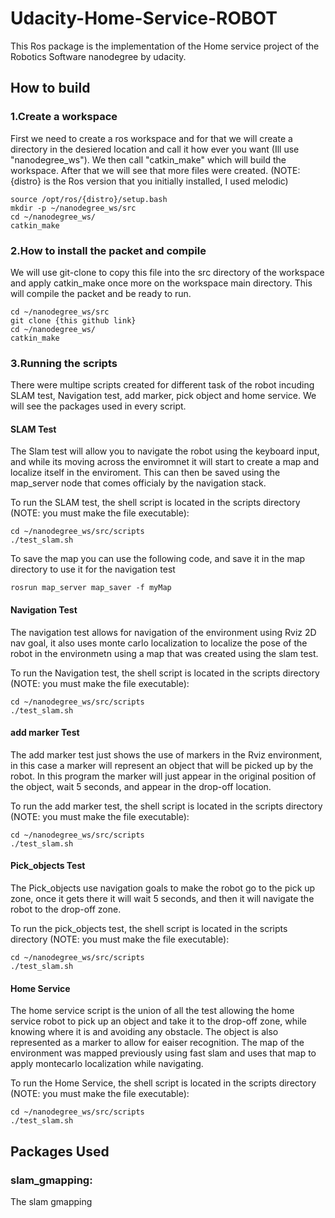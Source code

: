 # Udacity-Home-Service-ROBOT
This Ros package is the implementation of the Home service project of the Robotics Software nanodegree by udacity.
## How to build
### 1.Create a workspace
First we need to create a ros workspace and for that we will create a directory in the desiered location and call it how ever you want (Ill use "nanodegree_ws"). We then call "catkin_make" which will build the workspace. After that we will see that more files were created. (NOTE: {distro} is the Ros version that you initially installed, I used melodic)
```
source /opt/ros/{distro}/setup.bash
mkdir -p ~/nanodegree_ws/src
cd ~/nanodegree_ws/
catkin_make
```
### 2.How to install the packet and compile
We will use git-clone to copy this file into the src directory of the workspace and apply catkin_make once more on the workspace main directory. This will compile the packet and be ready to run. 
```
cd ~/nanodegree_ws/src
git clone {this github link}
cd ~/nanodegree_ws/
catkin_make
```
### 3.Running the scripts
There were multipe scripts created for different task of the robot incuding SLAM test, Navigation test, add marker, pick object and home service. We will see the packages used in every script.
#### SLAM Test
  The Slam test will allow you to navigate the robot using the keyboard input, and while its moving across the enviromnet it will start to create a map and localize itself in the enviroment. This can then be saved using the map_server node that comes officialy by the navigation stack.

To run the SLAM test, the shell script is located in the scripts directory (NOTE: you must make the file executable):
```
cd ~/nanodegree_ws/src/scripts
./test_slam.sh
```
To save the map you can use the following code, and save it in the map directory to use it for the navigation test
```
rosrun map_server map_saver -f myMap
```
#### Navigation Test
The navigation test allows for navigation of the environment using Rviz 2D nav goal, it also uses monte carlo localization to localize the pose of the robot in the environmetn using a map that was created using the slam test.

To run the Navigation test, the shell script is located in the scripts directory (NOTE: you must make the file executable):
```
cd ~/nanodegree_ws/src/scripts
./test_slam.sh
```
#### add marker Test
The add marker test just shows the use of markers in the Rviz environment, in this case a marker will represent an object that will be picked up by the robot. In this program the marker will just appear in the original position of the object, wait 5 seconds, and appear in the drop-off location.

To run the add marker test, the shell script is located in the scripts directory (NOTE: you must make the file executable):
```
cd ~/nanodegree_ws/src/scripts
./test_slam.sh
```
#### Pick_objects Test
The Pick_objects use navigation goals to make the robot go to the pick up zone, once it gets there it will wait 5 seconds, and then it will navigate the robot to the drop-off zone.

To run the pick_objects test, the shell script is located in the scripts directory (NOTE: you must make the file executable):
```
cd ~/nanodegree_ws/src/scripts
./test_slam.sh
```
#### Home Service
The home service script is the union of all the test allowing the home service robot to pick up an object and take it to the drop-off zone, while knowing where it is and avoiding any obstacle. The object is also represented as a marker to allow for eaiser recognition. The map of the environment was mapped previously using fast slam and uses that map to apply montecarlo localization while navigating. 

To run the Home Service, the shell script is located in the scripts directory (NOTE: you must make the file executable):
```
cd ~/nanodegree_ws/src/scripts
./test_slam.sh
```
## Packages Used
### slam_gmapping:
The slam gmapping 
